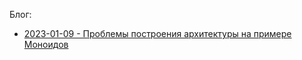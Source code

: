 Блог:
- [2023-01-09 - Проблемы построения архитектуры на примере Моноидов](blog/2023-01-09-architecture_problems.md) 